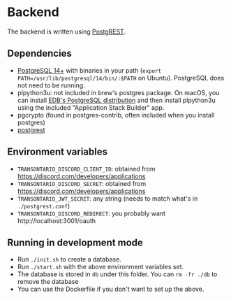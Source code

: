 # Backend

The backend is written using [PostgREST](https://postgrest.org/en/stable/).

## Dependencies

- [PostgreSQL 14+](https://www.postgresql.org/) with binaries in your path (`export PATH=/usr/lib/postgresql/14/bin/:$PATH` on Ubuntu). PostgreSQL does not need to be running.
- plpython3u: not included in brew's postgres package. On macOS, you can install [EDB's PostgreSQL distribution](https://www.postgresql.org/download/macosx/) and then install plpython3u using the included "Application Stack Builder" app.
- pgcrypto (found in postgres-contrib, often included when you install postgres)
- [postgrest](https://postgrest.org/en/stable/)

## Environment variables

- `TRANSONTARIO_DISCORD_CLIENT_ID`: obtained from https://discord.com/developers/applications
- `TRANSONTARIO_DISCORD_SECRET`: obtained from https://discord.com/developers/applications
- `TRANSONTARIO_JWT_SECRET`: any string (needs to match what's in `./postgrest.conf`)
- `TRANSONTARIO_DISCORD_REDIRECT`: you probably want http://localhost:3001/oauth

## Running in development mode

- Run `./init.sh` to create a database.
- Run `./start.sh` with the above environment variables set.
- The database is stored in `db` under this folder. You can `rm -fr ./db` to remove the database
- You can use the Dockerfile if you don't want to set up the above.
